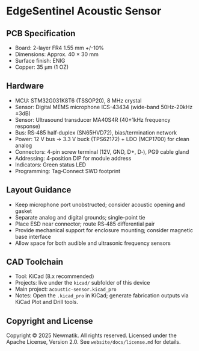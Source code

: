 # EdgeSentinel Acoustic Sensor

## PCB Specification

- Board: 2-layer FR4 1.55 mm +/-10%
- Dimensions: Approx. 40 × 30 mm
- Surface finish: ENIG
- Copper: 35 µm (1 OZ)

## Hardware

- MCU: STM32G031K8T6 (TSSOP20), 8 MHz crystal
- Sensor: Digital MEMS microphone ICS-43434 (wide-band 50Hz-20kHz ±3dB)
- Sensor: Ultrasound transducer MA40S4R (40±1kHz frequency response)
- Bus: RS‑485 half‑duplex (SN65HVD72), bias/termination network
- Power: 12 V bus → 3.3 V buck (TPS62172) + LDO (MCP1700) for clean analog
- Connectors: 4‑pin screw terminal (12V, GND, D+, D‑), PG9 cable gland
- Addressing: 4‑position DIP for module address
- Indicators: Green status LED
- Programming: Tag‑Connect SWD footprint

## Layout Guidance

- Keep microphone port unobstructed; consider acoustic opening and gasket
- Separate analog and digital grounds; single-point tie
- Place ESD near connector; route RS‑485 differential pair
- Provide mechanical support for enclosure mounting; consider magnetic base interface
- Allow space for both audible and ultrasonic frequency sensors

## CAD Toolchain

- Tool: KiCad (8.x recommended)
- Projects: live under the `kicad/` subfolder of this device
- Main project: `acoustic-sensor.kicad_pro`
- Notes: Open the `.kicad_pro` in KiCad; generate fabrication outputs via KiCad Plot and Drill tools.

## Copyright and License

Copyright © 2025 Newmatik. All rights reserved.
Licensed under the Apache License, Version 2.0. See `website/docs/license.md` for details.
